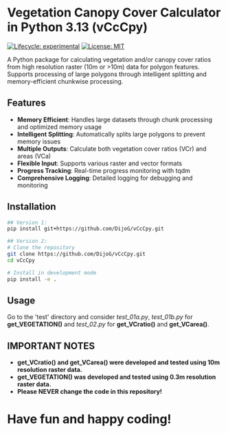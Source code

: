 # Vegetation Canopy Cover Calculator in Python 3.13 (vCcCpy)

[![Lifecycle: experimental](https://img.shields.io/badge/lifecycle-experimental-orange.svg)](https://lifecycle.r-lib.org/articles/stages.html#experimental)
[![License: MIT](https://img.shields.io/badge/License-MIT-yellow.svg)](https://opensource.org/licenses/MIT)

A Python package for calculating vegetation and/or canopy cover ratios from high resolution raster (10m or >10m) data for polygon features. Supports processing of large polygons through intelligent splitting and memory-efficient chunkwise processing.

## Features

- **Memory Efficient**: Handles large datasets through chunk processing and optimized memory usage
- **Intelligent Splitting**: Automatically splits large polygons to prevent memory issues
- **Multiple Outputs**: Calculate both vegetation cover ratios (VCr) and areas (VCa)
- **Flexible Input**: Supports various raster and vector formats
- **Progress Tracking**: Real-time progress monitoring with tqdm
- **Comprehensive Logging**: Detailed logging for debugging and monitoring

## Installation

```bash
## Version 1:
pip install git+https://github.com/DijoG/vCcCpy.git

## Version 2:
# Clone the repository
git clone https://github.com/DijoG/vCcCpy.git
cd vCcCpy

# Install in development mode
pip install -e .
```

## Usage

Go to the 'test' directory and consider *test_01a.py*, *test_01b.py* for **get_VEGETATION()** and *test_02.py* for **get_VCratio()** and **get_VCarea()**. 

## IMPORTANT NOTES

- ****get_VCratio()** and **get_VCarea()** were developed and tested using 10m resolution raster data.**
- ****get_VEGETATION()** was developed and tested using 0.3m resolution raster data.**
- **Please NEVER change the code in this repository!**

# Have fun and happy coding!
